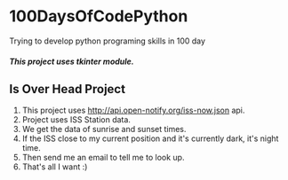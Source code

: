# 100DaysOfCodePython
Trying to develop python programing skills in 100 day

##### This project uses tkinter module.

## Is Over Head Project

1. This project uses http://api.open-notify.org/iss-now.json api.
2. Project uses ISS Station data.
3. We get the data of sunrise and sunset times.
4. If the ISS close to my current position and it's currently dark, it's night time.
5. Then send me an email to tell me to look up.
6. That's all I want :)